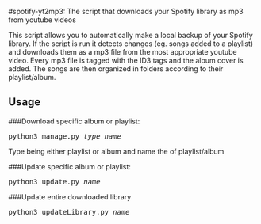 #spotify-yt2mp3: The script that downloads your Spotify library as mp3 from youtube videos

This script allows you to automatically make a local backup of your Spotify library. If the script is run it detects changes (eg. songs added to a playlist) and downloads them as a mp3 file from the most appropriate youtube video. Every mp3 file is tagged with the ID3 tags and the album cover is added. The songs are then organized in folders according to their playlist/album. 

## Usage
###Download specific album or playlist:

<pre>
python3 manage.py <i>type name</i>
</pre>

Type being either playlist or album and name the of playlist/album

###Update specific album or playlist:
<pre>
python3 update.py <i>name</i>
</pre>

###Update entire downloaded library
<pre>
python3 updateLibrary.py <i>name</i>
</pre>
</pre>

